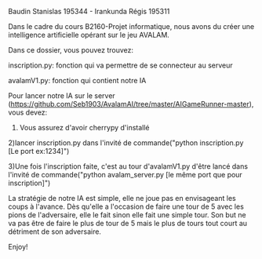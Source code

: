 Baudin Stanislas 195344 -
Irankunda Régis 195311



Dans le cadre du cours B2160-Projet informatique, nous avons du créer une intelligence artificielle opérant sur le jeu AVALAM.


Dans ce dossier, vous pouvez trouvez:
	
  inscription.py: fonction qui va permettre de se connecteur au serveur 
	
  avalamV1.py: fonction qui contient notre IA


Pour lancer notre IA sur le server (https://github.com/Seb1903/AvalamAI/tree/master/AIGameRunner-master), vous devez:

1) Vous assurez d'avoir cherrypy d'installé

2)lancer inscription.py dans l'invité de commande("python inscription.py [Le port ex:1234]")

3)Une fois l'inscription faite, c'est au tour d'avalamV1.py d'être lancé dans l'invité de commande("python avalam_server.py [le même port que pour inscription]")


La stratégie de notre IA est simple, elle ne joue pas en envisageant les coups à l'avance. Dès qu'elle a l'occasion de faire une tour de 5 avec les pions de l'adversaire, elle le fait sinon elle fait une simple tour.
Son but ne va pas être de faire le plus de tour de 5 mais le plus de tours tout court au détriment de son adversaire.


Enjoy!
